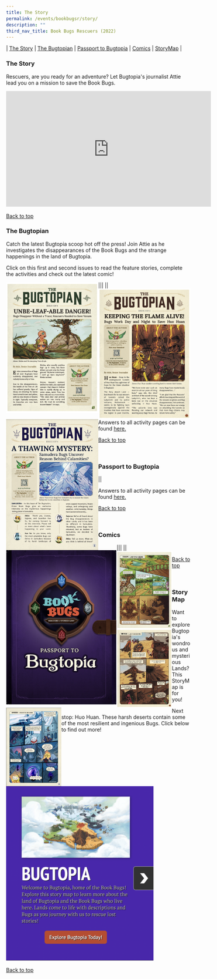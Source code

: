 ```yaml
---
title: The Story
permalink: /events/bookbugsr/story/
description: ""
third_nav_title: Book Bugs Rescuers (2022)
---
```

| [The Story](#the-story) | [ The Bugtopian](#the-bugtopian) | [Passport to Bugtopia](#passport-to-bugtopia) | [Comics](#comics) | [StoryMap](#storymap) |  

### The Story

Rescuers, are you ready for an adventure? Let Bugtopia's journalist Attie lead you on a mission to save the Book Bugs.

<div class="bp-youtube">
<iframe width="560" height="315" src="https://www.youtube.com/embed/r_WEWryPrtU" title="YouTube video player" frameborder="0" allow="accelerometer; autoplay; clipboard-write; encrypted-media; gyroscope; picture-in-picture" allowfullscreen></iframe> </div>

<p class="has-text-right margin--top--xl"><a href="#main-content">Back to top</a></p>


### The Bugtopian

Catch the latest Bugtopia scoop hot off the press! Join Attie as he investigates the disappearances of the Book Bugs and the strange happenings in the land of Bugtopia.

Click on this first and second issues to read the feature stories, complete the activities and check out the latest comic!

|<a href="/files/BB3 Newsletter_Bugtopian1_PDF Preview-min.pdf"><img src="/images/events/bookbugsr/Bugtopian1.png" alt="Bugtopian 1" style="width: 50%;" align="left"></a>|<a href="/files/bookbugsr/BB3_Newsletter2-28 Feb_FA-editnlblogo_compressed (1).pdf"><img src="/images/events/bookbugsr/Bugtopian2Image.png" alt="Bugtopian 2" style="width: 50%;" align="left"></a>|
|<a href="/files/bookbugsr/Newsletter3_compressed.pdf"><img src="/images/events/bookbugsr/Bugtopian 3 Cover.png" alt="Bugtopian 3" style="width: 50%;" align="left"></a>|

Answers to all activity pages can be found [here.](/events/bookbugsr/community/)

<p class="has-text-right margin--top--xl"><a href="#main-content">Back to top</a></p>

<br>

### Passport to Bugtopia

|<a href="/files/bookbugsr/BB3 Passport 1 FA w Print Marks - combined (2).pdf"><img src="/images/events/bookbugsr/Passport to Bugtopia Cover.png" alt="Passport to Bugtopia" style="width: 60%;" align="left"></a>|


Answers to all activity pages can be found [here.](/events/bookbugsr/community/)

<p class="has-text-right margin--top--xl"><a href="#main-content">Back to top</a></p>

<br>


### Comics

|<a href="/files/bookbugsr/Comic 1.pdf"><img src="/images/events/bookbugsr/Comic 1 image.png" alt="Comic 1" style="width: 30%;" align="left"></a>|<a href="/files/bookbugsr/Comic 2.pdf"><img src="/images/events/bookbugsr/Comic 2.png" alt="Comic 2" style="width: 30%;" align="left"></a>| 
|<a href="/files/bookbugsr/Newsletter 3 Comic_compressed.pdf"><img src="/images/events/bookbugsr/Bugtopian 3 Comic.png" alt="Comic 3" style="width: 30%;" align="left"></a>| 
<p class="has-text-right margin--top--xl"><a href="#main-content">
	
Back to top</a></p>

<br>



### StoryMap

Want to explore Bugtopia's wondrous and mysterious Lands? This StoryMap is for you!

Next stop: Huo Huan. These harsh deserts contain some of the most resilient and ingenious Bugs. Click below to find out more!

<a href= "https://go.gov.sg/storymaps/"><img src="/images/events/bookbugsr/ExploreBugtopia.png" style="width: 80%;"></a>

<p class="has-text-right margin--top--xl"><a href="#main-content">Back to top</a></p>
